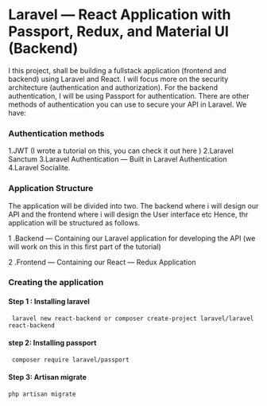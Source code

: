 
# Laravel — React Application with Passport, Redux, and Material UI (Backend)  

I this project, shall be building a fullstack application (frontend and backend) using Laravel and React. I will focus more on the security architecture (authentication and authorization). For the backend authentication, I will be using Passport for authentication. There are other methods of authentication you can use to secure your API in Laravel. We have:

### Authentication methods
1.JWT (I wrote a tutorial on this, you can check it out here )
2.Laravel Sanctum
3.Laravel Authentication — Built in Laravel Authentication
4.Laravel Socialite.

### Application Structure
The application will be divided into two. 
    The backend where i will design our API and the frontend where i  will design the User interface etc Hence, thr application will be structured as follows.

 1 .Backend — Containing our Laravel application for developing the API (we will work on this in this first part of the tutorial)
 
 2 .Frontend — Containing our React — Redux Application

### Creating the application
#### Step 1 : Installing laravel
 ` laravel new react-backend
   or
  composer create-project laravel/laravel react-backend`
 
#### step 2: Installing passport
`
composer require laravel/passport`

#### Step 3: Artisan migrate
`php artisan migrate`

